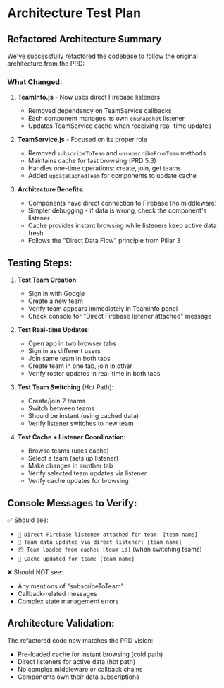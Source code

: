 # Architecture Test Plan

## Refactored Architecture Summary

We've successfully refactored the codebase to follow the original architecture from the PRD:

### What Changed:

1. **TeamInfo.js** - Now uses direct Firebase listeners
   - Removed dependency on TeamService callbacks
   - Each component manages its own `onSnapshot` listener
   - Updates TeamService cache when receiving real-time updates

2. **TeamService.js** - Focused on its proper role
   - Removed `subscribeToTeam` and `unsubscribeFromTeam` methods
   - Maintains cache for fast browsing (PRD 5.3)
   - Handles one-time operations: create, join, get teams
   - Added `updateCachedTeam` for components to update cache

3. **Architecture Benefits**:
   - Components have direct connection to Firebase (no middleware)
   - Simpler debugging - if data is wrong, check the component's listener
   - Cache provides instant browsing while listeners keep active data fresh
   - Follows the "Direct Data Flow" principle from Pillar 3

## Testing Steps:

1. **Test Team Creation**:
   - Sign in with Google
   - Create a new team
   - Verify team appears immediately in TeamInfo panel
   - Check console for "Direct Firebase listener attached" message

2. **Test Real-time Updates**:
   - Open app in two browser tabs
   - Sign in as different users
   - Join same team in both tabs
   - Create team in one tab, join in other
   - Verify roster updates in real-time in both tabs

3. **Test Team Switching** (Hot Path):
   - Create/join 2 teams
   - Switch between teams
   - Should be instant (using cached data)
   - Verify listener switches to new team

4. **Test Cache + Listener Coordination**:
   - Browse teams (uses cache)
   - Select a team (sets up listener)
   - Make changes in another tab
   - Verify selected team updates via listener
   - Verify cache updates for browsing

## Console Messages to Verify:

✅ Should see:
- `📡 Direct Firebase listener attached for team: [team name]`
- `🔄 Team data updated via direct listener: [team name]`
- `📦 Team loaded from cache: [team id]` (when switching teams)
- `🔄 Cache updated for team: [team name]`

❌ Should NOT see:
- Any mentions of "subscribeToTeam"
- Callback-related messages
- Complex state management errors

## Architecture Validation:

The refactored code now matches the PRD vision:
- Pre-loaded cache for instant browsing (cold path)
- Direct listeners for active data (hot path)
- No complex middleware or callback chains
- Components own their data subscriptions